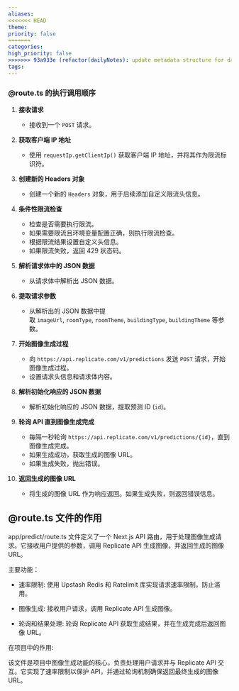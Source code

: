 ```yaml
---
aliases: 
<<<<<<< HEAD
theme: 
priority: false
=======
categories: 
high_priority: false
>>>>>>> 93a933e (refactor(dailyNotes): update metadata structure for daily notes)
tags:
---
```

### @route.ts 的执行调用顺序

1. **接收请求**
    
    - 接收到一个 `POST` 请求。
2. **获取客户端 IP 地址**
    
    - 使用 `requestIp.getClientIp()` 获取客户端 IP 地址，并将其作为限流标识符。
3. **创建新的 Headers 对象**
    
    - 创建一个新的 `Headers` 对象，用于后续添加自定义限流头信息。
4. **条件性限流检查**
    
    - 检查是否需要执行限流。
    - 如果需要限流且环境变量配置正确，则执行限流检查。
    - 根据限流结果设置自定义头信息。
    - 如果限流失败，返回 429 状态码。
5. **解析请求体中的 JSON 数据**
    
    - 从请求体中解析出 JSON 数据。
6. **提取请求参数**
    
    - 从解析出的 JSON 数据中提取 `imageUrl`, `roomType`, `roomTheme`, `buildingType`, `buildingTheme` 等参数。
7. **开始图像生成过程**
    
    - 向 `https://api.replicate.com/v1/predictions` 发送 `POST` 请求，开始图像生成过程。
    - 设置请求头信息和请求体内容。
8. **解析初始化响应的 JSON 数据**
    
    - 解析初始化响应的 JSON 数据，提取预测 ID (`id`)。
9. **轮询 API 直到图像生成完成**
    
    - 每隔一秒轮询 `https://api.replicate.com/v1/predictions/{id}`，直到图像生成完成。
    - 如果生成成功，获取生成的图像 URL。
    - 如果生成失败，抛出错误。
10. **返回生成的图像 URL**
    
    - 将生成的图像 URL 作为响应返回。如果生成失败，则返回错误信息。

## @route.ts 文件的作用

app/predict/route.ts 文件定义了一个 Next.js API 路由，用于处理图像生成请求。它接收用户提供的参数，调用 Replicate API 生成图像，并返回生成的图像 URL。

主要功能：

- 速率限制: 使用 Upstash Redis 和 Ratelimit 库实现请求速率限制，防止滥用。

- 图像生成: 接收用户请求，调用 Replicate API 生成图像。

- 轮询和结果处理: 轮询 Replicate API 获取生成结果，并在生成完成后返回图像 URL。

在项目中的作用:

该文件是项目中图像生成功能的核心，负责处理用户请求并与 Replicate API 交互。它实现了速率限制以保护 API，并通过轮询机制确保返回最终生成的图像 URL。
